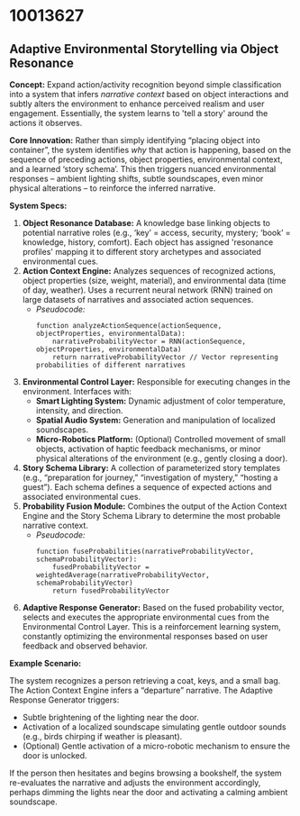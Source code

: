 # 10013627

## Adaptive Environmental Storytelling via Object Resonance

**Concept:** Expand action/activity recognition beyond simple classification into a system that infers *narrative context* based on object interactions and subtly alters the environment to enhance perceived realism and user engagement. Essentially, the system learns to 'tell a story' around the actions it observes.

**Core Innovation:**  Rather than simply identifying “placing object into container”, the system identifies *why* that action is happening, based on the sequence of preceding actions, object properties, environmental context, and a learned ‘story schema’. This then triggers nuanced environmental responses – ambient lighting shifts, subtle soundscapes, even minor physical alterations – to reinforce the inferred narrative.

**System Specs:**

1.  **Object Resonance Database:**  A knowledge base linking objects to potential narrative roles (e.g., ‘key’ = access, security, mystery; ‘book’ = knowledge, history, comfort).  Each object has assigned 'resonance profiles' mapping it to different story archetypes and associated environmental cues.
2.  **Action Context Engine:**  Analyzes sequences of recognized actions, object properties (size, weight, material), and environmental data (time of day, weather). Uses a recurrent neural network (RNN) trained on large datasets of narratives and associated action sequences. 
    *   *Pseudocode:*
        ```
        function analyzeActionSequence(actionSequence, objectProperties, environmentalData):
            narrativeProbabilityVector = RNN(actionSequence, objectProperties, environmentalData)
            return narrativeProbabilityVector // Vector representing probabilities of different narratives
        ```
3.  **Environmental Control Layer:**  Responsible for executing changes in the environment.  Interfaces with:
    *   **Smart Lighting System:** Dynamic adjustment of color temperature, intensity, and direction.
    *   **Spatial Audio System:**  Generation and manipulation of localized soundscapes.
    *   **Micro-Robotics Platform:** (Optional)  Controlled movement of small objects, activation of haptic feedback mechanisms, or minor physical alterations of the environment (e.g., gently closing a door).
4.  **Story Schema Library:** A collection of parameterized story templates (e.g., “preparation for journey,” “investigation of mystery,” “hosting a guest”). Each schema defines a sequence of expected actions and associated environmental cues.
5.  **Probability Fusion Module:** Combines the output of the Action Context Engine and the Story Schema Library to determine the most probable narrative context.
    *   *Pseudocode:*
        ```
        function fuseProbabilities(narrativeProbabilityVector, schemaProbabilityVector):
            fusedProbabilityVector = weightedAverage(narrativeProbabilityVector, schemaProbabilityVector)
            return fusedProbabilityVector
        ```
6.  **Adaptive Response Generator:** Based on the fused probability vector, selects and executes the appropriate environmental cues from the Environmental Control Layer. This is a reinforcement learning system, constantly optimizing the environmental responses based on user feedback and observed behavior.

**Example Scenario:**

The system recognizes a person retrieving a coat, keys, and a small bag. The Action Context Engine infers a “departure” narrative. The Adaptive Response Generator triggers:

*   Subtle brightening of the lighting near the door.
*   Activation of a localized soundscape simulating gentle outdoor sounds (e.g., birds chirping if weather is pleasant).
*   (Optional) Gentle activation of a micro-robotic mechanism to ensure the door is unlocked.

If the person then hesitates and begins browsing a bookshelf, the system re-evaluates the narrative and adjusts the environment accordingly, perhaps dimming the lights near the door and activating a calming ambient soundscape.